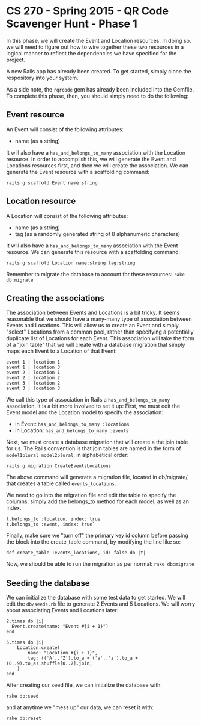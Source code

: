 # CS 270 - Spring 2015 - QR Code Scavenger Hunt - Phase 1

In this phase, we will create the Event and Location resources.  In
doing so, we will need to figure out how to wire together these two
resources in a logical manner to reflect the dependencies we have
specified for the project.

A new Rails app has already been created.  To get started, simply clone
the respository into your system.

As a side note, the `rqrcode` gem has already been included into the
Gemfile.  To complete this phase, then, you should simply need to do the
following:

## Event resource

An Event will consist of the following attributes:

- name (as a string)

It will also have a `has_and_belongs_to_many` association with the
Location resource.  In order to accomplish this, we will generate the
Event and Locations resources first, and then we will create the
association.  We can generate the Event resource with a scaffolding
command:

`rails g scaffold Event name:string`

## Location resource

A Location will consist of the following attributes:

- name (as a string)
- tag (as a randomly generated string of 8 alphanumeric characters)

It will also have a `has_and_belongs_to_many` association with the Event
resource.  We can generate this resource with a scaffolding command:

`rails g scaffold Location name:string tag:string`

Remember to migrate the database to account for these resources: `rake
db:migrate`

## Creating the associations 

The association between Events and Locations is a bit tricky. It seems
reasonable that we should have a many-many type of association between Events
and Locations.  This will allow us to create an Event and simply "select"
Locations from a common pool, rather than specifying a potentially duplicate
list of Locations for each Event.  This association will take the form of a
"join table" that we will create with a database migration that simply maps
each Event to a Location of that Event:

```
event 1 | location 1
event 1 | location 3
event 2 | location 1
event 2 | location 2
event 3 | location 2
event 3 | location 3
```

We call this type of association in Rails a `has_and_belongs_to_many`
association.  It is a bit more involved to set it up: First, we must
edit the Event model and the Location model to specify the association:

+ in Event: `has_and_belongs_to_many :locations` 
+ in Location: `has_and_belongs_to_many :events`

Next, we must create a database migration that will create a the join
table for us.  The Rails convention is that join tables are named in the
form of `model1plural_model2plural`, in alphabetical order:

`rails g migration CreateEventsLocations`

The above command will generate a migration file, located in
db/migrate/, that creates a table called
`events_locations`.

We need to go into the migration file and edit the table to specify the columns: simply add
the belongs_to method for each model, as well as an index.

```
t.belongs_to :location, index: true
t.belongs_to :event, index: true`
```

Finally, make sure we "turn off" the primary key id column before
passing the block into the create_table command, by modifying the line
like so:

`def create_table :events_locations, id: false do |t|`

Now, we should be able to run the migration as per normal: `rake
db:migrate`

## Seeding the database

We can initialize the database with some test data to get started.  We
will edit the `db/seeds.rb` file to generate 2 Events and 5
Locations.  We will worry about associating Events and Locations later:

```
2.times do |i|
  Event.create(name: "Event #{i + 1}")
end

5.times do |i|
    Location.create(
        name: "Location #{i + 1}",
        tag: (('A'..'Z').to_a + ('a'..'z').to_a + (0..9).to_a).shuffle[0..7].join,
    )
end
```
After creating our seed file, we can initialize the database with:

`rake db:seed`

and at anytime we "mess up" our data, we can reset it with:

`rake db:reset`
